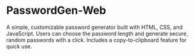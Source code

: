# PasswordGen-Web
A simple, customizable password generator built with HTML, CSS, and JavaScript. Users can choose the password length and generate secure, random passwords with a click. Includes a copy-to-clipboard feature for quick use.
